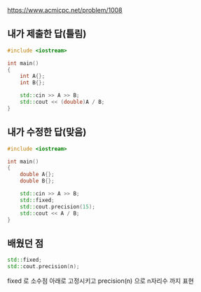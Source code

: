 https://www.acmicpc.net/problem/1008

내가 제출한 답(틀림)
-------
```cpp
#include <iostream>

int main()
{
	int A{};
	int B{};

	std::cin >> A >> B;
	std::cout << (double)A / B;
}
```

내가 수정한 답(맞음)
-------
```cpp
#include <iostream>

int main()
{
	double A{};
	double B{};

	std::cin >> A >> B;
	std::fixed;
	std::cout.precision(15);
	std::cout << A / B;
}
```

배웠던 점
-------

```cpp
std::fixed;
std::cout.precision(n);
```

fixed 로 소수점 아래로 고정시키고
precision(n) 으로 n자리수 까지 표현
